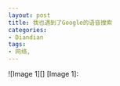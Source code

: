 ```yaml
---
layout: post
title: 我也遇到了Google的语音搜索
categories:
- Diandian
tags:
- 网络, 
---
```

!\[Image 1\]\[\] \[Image 1\]: